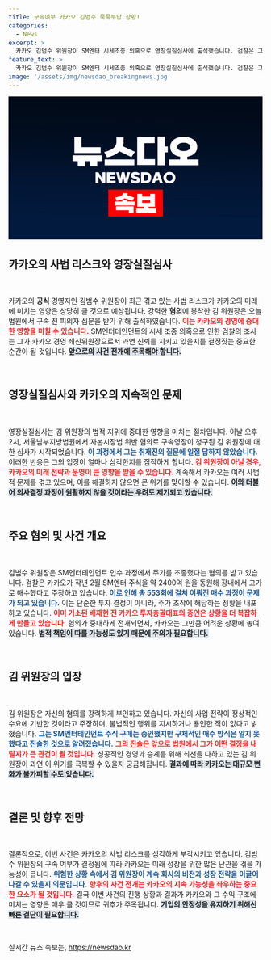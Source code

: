 ```yaml
---
title: 구속여부 카카오 김범수 묵묵부답 상황!
categories:
  - News
excerpt: >
  카카오 김범수 위원장이 SM엔터 시세조종 의혹으로 영장실질심사에 출석했습니다. 검찰은 그의 구속 여부에 따라 카카오의 사법리스크가 극심해질 것으로 보고 있습니다. 결과는 오늘 밤 발표될 예정!
feature_text: >
  카카오 김범수 위원장이 SM엔터 시세조종 의혹으로 영장실질심사에 출석했습니다. 검찰은 그의 구속 여부에 따라 카카오의 사법리스크가 극심해질 것으로 보고 있습니다. 결과는 오늘 밤 발표될 예정!
image: '/assets/img/newsdao_breakingnews.jpg'
---
```


<p><img src="/assets/img/newsdao_breakingnews.jpg" alt="pcversion 속보" /></p>

<h2 data-ke-size="size26">카카오의 사법 리스크와 영장실질심사</h2>

<p data-ke-size="size16">&nbsp;</p>

<p>카카오의 <b>공식</b> 경영자인 김범수 위원장이 최근 겪고 있는 사법 리스크가 카카오의 미래에 미치는 영향은 상당히 클 것으로 예상됩니다. 강력한 <b>혐의</b>에 봉착한 김 위원장은 오늘 법원에서 구속 전 피의자 심문을 받기 위해 출석하였습니다. <b><span style="color: #ee2323;">이는 카카오의 경영에 중대한 영향을 미칠 수 있습니다.</span></b> SM엔터테인먼트의 시세 조종 의혹으로 인한 검찰의 조사는 그가 카카오 경영 쇄신위원장으로서 과연 신뢰를 지키고 있을지를 결정짓는 중요한 순간이 될 것입니다. <b><span style="background-color: #21538527;">앞으로의 사건 전개에 주목해야 합니다.</span></b></p>

<p data-ke-size="size16">&nbsp;</p>

<h2 data-ke-size="size26">영장실질심사와 카카오의 지속적인 문제</h2>

<p data-ke-size="size16">&nbsp;</p>

<p>영장실질심사는 김 위원장의 법적 지위에 중대한 영향을 미치는 절차입니다. 이날 오후 2시, 서울남부지방법원에서 자본시장법 위반 혐의로 구속영장이 청구된 김 위원장에 대한 심사가 시작되었습니다. <b><span style="color: #1a5490;">이 과정에서 그는 취재진의 질문에 일절 답하지 않았습니다.</span></b> 이러한 반응은 그의 입장이 얼마나 심각한지를 짐작하게 합니다. <b><span style="color: #ee2323;">김 위원장이 아닐 경우, 카카오의 미래 전략과 운영이 큰 영향을 받을 수 있습니다.</span></b> 계속해서 카카오는 여러 사법적 문제를 겪고 있으며, 이를 해결하지 않으면 큰 위기를 맞이할 수 있습니다. <b><span style="background-color: #21538527;">이와 더불어 의사결정 과정이 원활하지 않을 것이라는 우려도 제기되고 있습니다.</span></b></p>

<p data-ke-size="size16">&nbsp;</p>

<h2 data-ke-size="size26">주요 혐의 및 사건 개요</h2>

<p data-ke-size="size16">&nbsp;</p>

<p>김범수 위원장은 SM엔터테인먼트 인수 과정에서 주가를 조종했다는 혐의를 받고 있습니다. 검찰은 카카오가 작년 2월 SM엔터 주식을 약 2400억 원을 동원해 장내에서 고가로 매수했다고 주장하고 있습니다. <b><span style="color: #1a5490;">이로 인해 총 553회에 걸쳐 이뤄진 매수 과정이 문제가 되고 있습니다.</span></b> 이는 단순한 투자 결정이 아니라, 주가 조작에 해당하는 정황을 내포하고 있습니다. <b><span style="color: #ee2323;">이미 기소된 배재현 전 카카오 투자총괄대표의 증언은 상황을 더 복잡하게 만들고 있습니다.</span></b> 혐의가 중대하게 전개되면서, 카카오는 그만큼 어려운 상황에 놓여 있습니다. <b><span style="background-color: #21538527;">법적 책임이 따를 가능성도 있기 때문에 주의가 필요합니다.</span></b></p>

<p data-ke-size="size16">&nbsp;</p>

<h2 data-ke-size="size26">김 위원장의 입장</h2>

<p data-ke-size="size16">&nbsp;</p>

<p>김 위원장은 자신의 혐의를 강력하게 부인하고 있습니다. 자신의 사업 전략이 정상적인 수요에 기반한 것이라고 주장하며, 불법적인 행위를 지시하거나 용인한 적이 없다고 밝혔습니다. <b><span style="color: #1a5490;">그는 SM엔터테인먼트 주식 구매는 승인했지만 구체적인 매수 방식은 알지 못했다고 진술한 것으로 알려졌습니다.</span></b> <b><span style="color: #ee2323;">그의 진술은 앞으로 법원에서 그가 어떤 결정을 내릴지가 큰 관건이 될 것입니다.</span></b> 성공적인 경영과 승계를 위해 최선을 다하고 있는 김 위원장이 과연 이 위기를 극복할 수 있을지 궁금해집니다. <b><span style="background-color: #21538527;">결과에 따라 카카오는 대규모 변화가 불가피할 수도 있습니다.</span></b></p>

<p data-ke-size="size16">&nbsp;</p>

<h2 data-ke-size="size26">결론 및 향후 전망</h2>

<p data-ke-size="size16">&nbsp;</p>

<p>결론적으로, 이번 사건은 카카오의 사법 리스크를 심각하게 부각시키고 있습니다. 김범수 위원장의 구속 여부가 결정됨에 따라 카카오는 미래 성장을 위한 많은 난관을 겪을 가능성이 큽니다. <b><span style="color: #1a5490;">위험한 상황 속에서 김 위원장이 계속 회사의 비전과 성장 전략을 이끌어 나갈 수 있을지 의문입니다.</span></b> <b><span style="color: #ee2323;">향후의 사건 전개는 카카오의 지속 가능성을 좌우하는 중요한 요소가 될 것입니다.</span></b> 결국 이번 사건의 진행 상황과 결과가 카카오와 그 수익 구조에 미치는 영향은 매우 클 것이므로 귀추가 주목됩니다. <b><span style="background-color: #21538527;">기업의 안정성을 유지하기 위해선 빠른 결단이 필요합니다.</span></b></p>

<p data-ke-size="size16">&nbsp;</p>
실시간 뉴스 속보는, <a href="https://newsdao.kr" rel="dofollow">https://newsdao.kr</a>


